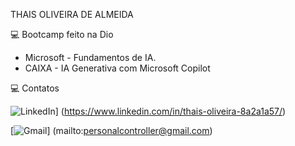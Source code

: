THAIS OLIVEIRA DE ALMEIDA

💻 Bootcamp feito na Dio

- Microsoft - Fundamentos de IA.
- CAIXA - IA Generativa com Microsoft Copilot

💻 Contatos

![LinkedIn](https://img.shields.io/badge/LinkedIn-0077B5?style=for-the-badge&logo=linkedin&logoColor=white)]
(https://www.linkedin.com/in/thais-oliveira-8a2a1a57/)


[![Gmail](https://img.shields.io/badge/Gmail-333333?style=for-the-badge&logo=gmail&logoColor=red)]
(mailto:personalcontroller@gmail.com)
